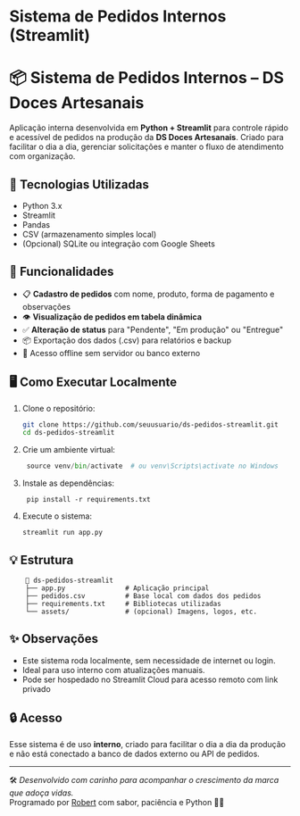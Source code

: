 # Sistema de Pedidos Internos (Streamlit)
# 📦 Sistema de Pedidos Internos – DS Doces Artesanais

Aplicação interna desenvolvida em **Python + Streamlit** para controle rápido e acessível de pedidos na produção da **DS Doces Artesanais**. Criado para facilitar o dia a dia, gerenciar solicitações e manter o fluxo de atendimento com organização.

## 🧪 Tecnologias Utilizadas
- Python 3.x
- Streamlit
- Pandas
- CSV (armazenamento simples local)
- (Opcional) SQLite ou integração com Google Sheets

## 🚀 Funcionalidades
- 📋 **Cadastro de pedidos** com nome, produto, forma de pagamento e observações
- 👁️ **Visualização de pedidos em tabela dinâmica**
- ✅ **Alteração de status** para "Pendente", "Em produção" ou "Entregue"
- 📦 Exportação dos dados (.csv) para relatórios e backup
- 🔐 Acesso offline sem servidor ou banco externo

## 🖥️ Como Executar Localmente

1. Clone o repositório:
   ```bash
   git clone https://github.com/seuusuario/ds-pedidos-streamlit.git
   cd ds-pedidos-streamlit
    ```

2. Crie um ambiente virtual:
   ```python -m venv venv
    source venv/bin/activate  # ou venv\Scripts\activate no Windows
   ```

3. Instale as dependências:
   ```
    pip install -r requirements.txt
   ```

4. Execute o sistema:
   ```
   streamlit run app.py
   ```

## 💡 Estrutura
```
    📁 ds-pedidos-streamlit
    ├── app.py               # Aplicação principal
    ├── pedidos.csv          # Base local com dados dos pedidos
    ├── requirements.txt     # Bibliotecas utilizadas
    └── assets/              # (opcional) Imagens, logos, etc.
```

## ✨ Observações
<p>
    <ul>
        <li>Este sistema roda localmente, sem necessidade de internet ou login.</li>
        <li>Ideal para uso interno com atualizações manuais.</li>
        <li>Pode ser hospedado no Streamlit Cloud para acesso remoto com link privado</li>
    </ul>
</p>


## 🔒 Acesso
Esse sistema é de uso **interno**, criado para facilitar o dia a dia da produção e não está conectado a banco de dados externo ou API de pedidos.

---

🛠️ *Desenvolvido com carinho para acompanhar o crescimento da marca que adoça vidas.*  
Programado por <a href="https://github.com/robertdouglasaimon">Robert</a> com sabor, paciência e Python 🍬🐍
